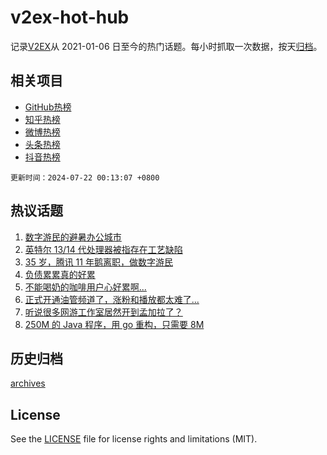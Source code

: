 # v2ex-hot-hub

 记录[V2EX](https://www.v2ex.com/)从 2021-01-06 日至今的热门话题。每小时抓取一次数据，按天[归档](archives)。
 
 ## 相关项目

- [GitHub热榜](https://github.com/lonnyzhang423/github-hot-hub)
- [知乎热榜](https://github.com/lonnyzhang423/zhihu-hot-hub)
- [微博热榜](https://github.com/lonnyzhang423/weibo-hot-hub)
- [头条热榜](https://github.com/lonnyzhang423/toutiao-hot-hub)
- [抖音热榜](https://github.com/lonnyzhang423/douyin-hot-hub)


 `更新时间：2024-07-22 00:13:07 +0800`

## 热议话题

1. [数字游民的避暑办公城市](https://www.v2ex.com/t/1058913)
1. [英特尔 13/14 代处理器被指存在工艺缺陷](https://www.v2ex.com/t/1058880)
1. [35 岁，腾讯 11 年鹅离职，做数字游民](https://www.v2ex.com/t/1058912)
1. [负债累累真的好累](https://www.v2ex.com/t/1058942)
1. [不能喝奶的咖啡用户心好累啊...](https://www.v2ex.com/t/1058918)
1. [正式开通油管频道了，涨粉和播放都太难了...](https://www.v2ex.com/t/1058884)
1. [听说很多网游工作室居然开到孟加拉了？](https://www.v2ex.com/t/1058876)
1. [250M 的 Java 程序，用 go 重构，只需要 8M](https://www.v2ex.com/t/1058986)

## 历史归档

[archives](archives)

## License

See the [LICENSE](LICENSE) file for license rights and limitations (MIT).
